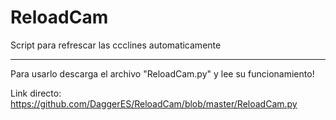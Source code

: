 # ReloadCam
Script para refrescar las ccclines automaticamente

----------

Para usarlo descarga el archivo "ReloadCam.py" y lee su funcionamiento!

Link directo: https://github.com/DaggerES/ReloadCam/blob/master/ReloadCam.py


